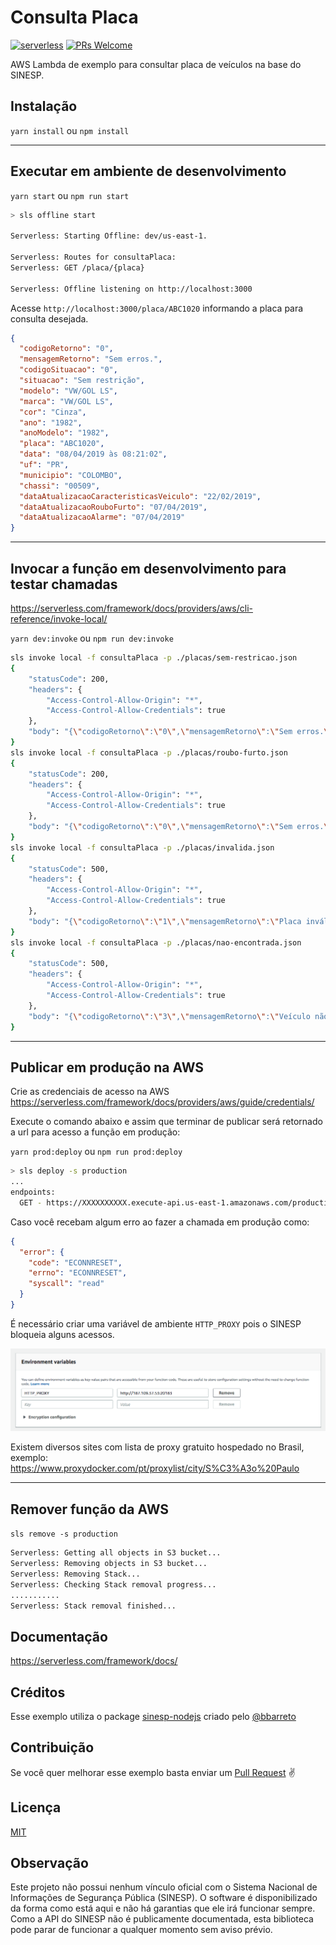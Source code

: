 # Consulta Placa

[![serverless](http://public.serverless.com/badges/v3.svg)](http://www.serverless.com)
[![PRs Welcome](https://img.shields.io/badge/PRs-welcome-brightgreen.svg)](#contribuição)

AWS Lambda de exemplo para consultar placa de veículos na base do SINESP.

## Instalação

`yarn install` ou `npm install`

---

## Executar em ambiente de desenvolvimento

`yarn start` ou `npm run start`

```sh
> sls offline start

Serverless: Starting Offline: dev/us-east-1.

Serverless: Routes for consultaPlaca:
Serverless: GET /placa/{placa}

Serverless: Offline listening on http://localhost:3000
```

Acesse `http://localhost:3000/placa/ABC1020` informando a placa para consulta desejada.

```json
{
  "codigoRetorno": "0",
  "mensagemRetorno": "Sem erros.",
  "codigoSituacao": "0",
  "situacao": "Sem restrição",
  "modelo": "VW/GOL LS",
  "marca": "VW/GOL LS",
  "cor": "Cinza",
  "ano": "1982",
  "anoModelo": "1982",
  "placa": "ABC1020",
  "data": "08/04/2019 às 08:21:02",
  "uf": "PR",
  "municipio": "COLOMBO",
  "chassi": "00509",
  "dataAtualizacaoCaracteristicasVeiculo": "22/02/2019",
  "dataAtualizacaoRouboFurto": "07/04/2019",
  "dataAtualizacaoAlarme": "07/04/2019"
}
```

---

## Invocar a função em desenvolvimento para testar chamadas

https://serverless.com/framework/docs/providers/aws/cli-reference/invoke-local/

`yarn dev:invoke` ou `npm run dev:invoke`

```sh
sls invoke local -f consultaPlaca -p ./placas/sem-restricao.json
{
    "statusCode": 200,
    "headers": {
        "Access-Control-Allow-Origin": "*",
        "Access-Control-Allow-Credentials": true
    },
    "body": "{\"codigoRetorno\":\"0\",\"mensagemRetorno\":\"Sem erros.\",\"codigoSituacao\":\"0\",\"situacao\":\"Sem restrição\",\"modelo\":\"I/FERRARI 360 MODENA\",\"marca\":\"I/FERRARI 360 MODENA\",\"cor\":\"Vermelha\",\"ano\":\"1999\",\"anoModelo\":\"2000\",\"placa\":\"AFT0017\",\"data\":\"08/04/2019 às 08:38:47\",\"uf\":\"PR\",\"municipio\":\"QUATRO BARRAS\",\"chassi\":\"15765\",\"dataAtualizacaoCaracteristicasVeiculo\":\"22/02/2019\",\"dataAtualizacaoRouboFurto\":\"07/04/2019\",\"dataAtualizacaoAlarme\":\"07/04/2019\"}"
}
sls invoke local -f consultaPlaca -p ./placas/roubo-furto.json
{
    "statusCode": 200,
    "headers": {
        "Access-Control-Allow-Origin": "*",
        "Access-Control-Allow-Credentials": true
    },
    "body": "{\"codigoRetorno\":\"0\",\"mensagemRetorno\":\"Sem erros.\",\"codigoSituacao\":\"1\",\"situacao\":\"Roubo/Furto\",\"modelo\":\"I/MMC L200 4X4\",\"marca\":\"I/MMC L200 4X4\",\"cor\":\"Preta\",\"ano\":\"1992\",\"anoModelo\":\"1993\",\"placa\":\"FFF0012\",\"data\":\"08/04/2019 às 08:38:55\",\"uf\":\"SP\",\"municipio\":\"SAO PAULO\",\"chassi\":\"01561\",\"dataAtualizacaoCaracteristicasVeiculo\":\"22/02/2019\",\"dataAtualizacaoRouboFurto\":\"07/04/2019\",\"dataAtualizacaoAlarme\":\"07/04/2019\"}"
}
sls invoke local -f consultaPlaca -p ./placas/invalida.json
{
    "statusCode": 500,
    "headers": {
        "Access-Control-Allow-Origin": "*",
        "Access-Control-Allow-Credentials": true
    },
    "body": "{\"codigoRetorno\":\"1\",\"mensagemRetorno\":\"Placa inválida.\"}"
}
sls invoke local -f consultaPlaca -p ./placas/nao-encontrada.json
{
    "statusCode": 500,
    "headers": {
        "Access-Control-Allow-Origin": "*",
        "Access-Control-Allow-Credentials": true
    },
    "body": "{\"codigoRetorno\":\"3\",\"mensagemRetorno\":\"Veículo não encontrado.\"}"
}
```

---

## Publicar em produção na AWS

Crie as credenciais de acesso na AWS
https://serverless.com/framework/docs/providers/aws/guide/credentials/

Execute o comando abaixo e assim que terminar de publicar será retornado a url para acesso a função em produção:

`yarn prod:deploy` ou `npm run prod:deploy`

```sh
> sls deploy -s production
...
endpoints:
  GET - https://XXXXXXXXXX.execute-api.us-east-1.amazonaws.com/production/placa/{placa}
```

Caso você recebam algum erro ao fazer a chamada em produção como:

```json
{
  "error": {
    "code": "ECONNRESET",
    "errno": "ECONNRESET",
    "syscall": "read"
  }
}
```

É necessário criar uma variável de ambiente `HTTP_PROXY` pois o SINESP bloqueia alguns acessos.

![](env-vars.png)

Existem diversos sites com lista de proxy gratuito hospedado no Brasil, exemplo: https://www.proxydocker.com/pt/proxylist/city/S%C3%A3o%20Paulo

---

## Remover função da AWS

`sls remove -s production`

```sh
Serverless: Getting all objects in S3 bucket...
Serverless: Removing objects in S3 bucket...
Serverless: Removing Stack...
Serverless: Checking Stack removal progress...
...........
Serverless: Stack removal finished...
```

## Documentação

https://serverless.com/framework/docs/

## Créditos

Esse exemplo utiliza o package [sinesp-nodejs](https://github.com/bbarreto/sinesp-nodejs) criado pelo [@bbarreto](https://github.com/bbarreto)

## Contribuição

Se você quer melhorar esse exemplo basta enviar um [Pull Request](https://github.com/wgenial/consulta-placa-serverless/compare) ✌️

## Licença

[MIT](https://github.com/wgenial/consulta-placa-serverless/blob/master/LICENSE.md)

## Observação

Este projeto não possui nenhum vínculo oficial com o Sistema Nacional de Informações de Segurança Pública (SINESP). O software é disponibilizado da forma como está aqui e não há garantias que ele irá funcionar sempre. Como a API do SINESP não é publicamente documentada, esta biblioteca pode parar de funcionar a qualquer momento sem aviso prévio.

